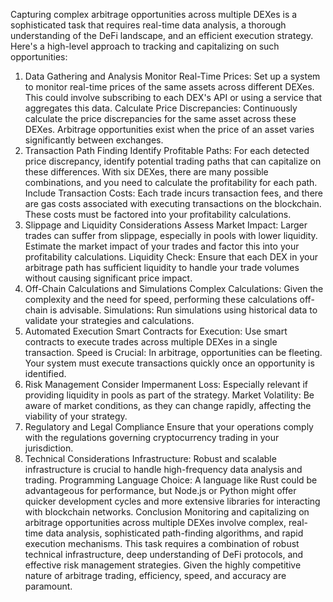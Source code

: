
Capturing complex arbitrage opportunities across multiple DEXes is a sophisticated task that requires real-time data analysis, a thorough understanding of the DeFi landscape, and an efficient execution strategy. Here's a high-level approach to tracking and capitalizing on such opportunities:

1. Data Gathering and Analysis
Monitor Real-Time Prices: Set up a system to monitor real-time prices of the same assets across different DEXes. This could involve subscribing to each DEX's API or using a service that aggregates this data.
Calculate Price Discrepancies: Continuously calculate the price discrepancies for the same asset across these DEXes. Arbitrage opportunities exist when the price of an asset varies significantly between exchanges.
2. Transaction Path Finding
Identify Profitable Paths: For each detected price discrepancy, identify potential trading paths that can capitalize on these differences. With six DEXes, there are many possible combinations, and you need to calculate the profitability for each path.
Include Transaction Costs: Each trade incurs transaction fees, and there are gas costs associated with executing transactions on the blockchain. These costs must be factored into your profitability calculations.
3. Slippage and Liquidity Considerations
Assess Market Impact: Larger trades can suffer from slippage, especially in pools with lower liquidity. Estimate the market impact of your trades and factor this into your profitability calculations.
Liquidity Check: Ensure that each DEX in your arbitrage path has sufficient liquidity to handle your trade volumes without causing significant price impact.
4. Off-Chain Calculations and Simulations
Complex Calculations: Given the complexity and the need for speed, performing these calculations off-chain is advisable.
Simulations: Run simulations using historical data to validate your strategies and calculations.
5. Automated Execution
Smart Contracts for Execution: Use smart contracts to execute trades across multiple DEXes in a single transaction.
Speed is Crucial: In arbitrage, opportunities can be fleeting. Your system must execute transactions quickly once an opportunity is identified.
6. Risk Management
Consider Impermanent Loss: Especially relevant if providing liquidity in pools as part of the strategy.
Market Volatility: Be aware of market conditions, as they can change rapidly, affecting the viability of your strategy.
7. Regulatory and Legal Compliance
Ensure that your operations comply with the regulations governing cryptocurrency trading in your jurisdiction.
8. Technical Considerations
Infrastructure: Robust and scalable infrastructure is crucial to handle high-frequency data analysis and trading.
Programming Language Choice: A language like Rust could be advantageous for performance, but Node.js or Python might offer quicker development cycles and more extensive libraries for interacting with blockchain networks.
Conclusion
Monitoring and capitalizing on arbitrage opportunities across multiple DEXes involve complex, real-time data analysis, sophisticated path-finding algorithms, and rapid execution mechanisms. This task requires a combination of robust technical infrastructure, deep understanding of DeFi protocols, and effective risk management strategies. Given the highly competitive nature of arbitrage trading, efficiency, speed, and accuracy are paramount.